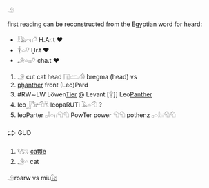 𓄂  

first reading can be reconstructed from the Egyptian word for heard:  
* 𓎛𓄿𓏏𓏮𓄣 H.Ar.t ♥  
* 𓇉𓏏𓄣  Ḫr.t ♥  
* 𓄂𓏏𓏮𓄣 cha.t ♥  

1. 𓄂 cut cat head 𓉔𓂧𓀁 bregma (head) vs  
2. [pḫanther](Panther) front (Leo)Pard  
3. #RW⋍LW Löwen[Tier](𓄛) @ Levant [𓋁]] Leo[Panther](Panther)  
4. leo𓃀𓅡𓄇𓄛 leopaRUTi 𓄿𓏏𓄇 ?  
5. leoParter 𓊪𓎛𓏏𓏮𓄇𓄇 PowTer power 𓄇𓄇 pothenz 𓊪𓏏𓎛𓏮𓄇𓄇  

𒄞 GUD  
1. 𓋩𓏤𓃒 [cattle](cattle)  
2. 𓄂𓏏 cat  

𓄂roarw vs miu[𓃠](𓃠)  